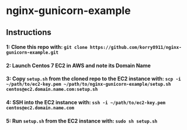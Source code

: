 # nginx-gunicorn-example

## Instructions

#### 1: Clone this repo with: `git clone https://github.com/korry8911/nginx-gunicorn-example.git`
#### 2: Launch Centos 7 EC2 in AWS and note its Domain Name
#### 3: Copy `setup.sh` from the cloned repo to the EC2 instance with: `scp -i ~/path/to/ec2-key.pem ~/path/to/nginx-gunicorn-example/setup.sh centos@ec2.domain.name.com:setup.sh`
#### 4: SSH into the EC2 instance with: `ssh -i ~/path/to/ec2-key.pem centos@ec2.domain.name.com`
#### 5: Run `setup.sh` from the EC2 instance with: `sudo sh setup.sh`
